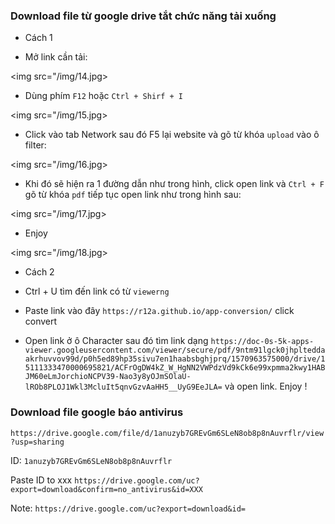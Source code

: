 ### Download file từ google drive tắt chức năng tải xuống

* Cách 1

- Mở link cần tải:

<img src="/img/14.jpg>

- Dùng phím `F12` hoặc `Ctrl + Shirf + I`

<img src="/img/15.jpg>

- Click vào tab Network sau đó F5 lại website và gõ từ khóa `upload` vào ô filter:

<img src="/img/16.jpg>

- Khi đó sẽ hiện ra 1 đường dẫn như trong hình, click open link và `Ctrl + F` gõ từ khóa `pdf` tiếp tục open link như trong hình sau:

<img src="/img/17.jpg>

- Enjoy 

<img src="/img/18.jpg>

* Cách 2
- Ctrl + U tìm đến link có từ `viewerng`

- Paste link vào đây `https://r12a.github.io/app-conversion/` click convert 

- Open link ở ô Character sau đó tìm link dạng `https://doc-0s-5k-apps-viewer.googleusercontent.com/viewer/secure/pdf/9ntm91lgck0jhplteddaakrhuvvov99d/p0h5ed89hp35sivu7en1haabsbghjprq/1570963575000/drive/15111333470000695821/ACFrOgDW4kZ_W_HgNN2VWPdzVd9kCk6e99xpmma2kwy1HABJM60eLmJorchioNCPV39-Nao3y8yOJmSOlaU-lROb8PLOJ1Wkl3McluIt5qnvGzvAaHH5__UyG9EeJLA=` và open link. Enjoy !

### Download file google báo antivirus

`https://drive.google.com/file/d/1anuzyb7GREvGm6SLeN8ob8p8nAuvrflr/view?usp=sharing`

ID: `1anuzyb7GREvGm6SLeN8ob8p8nAuvrflr`

Paste ID to xxx
`https://drive.google.com/uc?export=download&confirm=no_antivirus&id=XXX`

Note: `https://drive.google.com/uc?export=download&id=`








